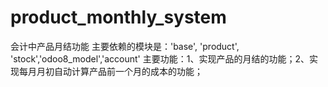 # product_monthly_system
会计中产品月结功能
主要依赖的模块是：'base', 'product', 'stock','odoo8_model','account'
主要功能：1、实现产品的月结的功能；2、实现每月月初自动计算产品前一个月的成本的功能；
